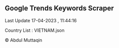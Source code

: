 

## Google Trends Keywords Scraper 
 
Last Update 17-04-2023 , 11:44:16

Country List :
VIETNAM.json



© Abdul Muttaqin 
